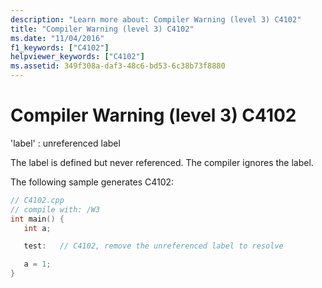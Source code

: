 ```yaml
---
description: "Learn more about: Compiler Warning (level 3) C4102"
title: "Compiler Warning (level 3) C4102"
ms.date: "11/04/2016"
f1_keywords: ["C4102"]
helpviewer_keywords: ["C4102"]
ms.assetid: 349f308a-daf3-48c6-bd53-6c38b73f8880
---
```

# Compiler Warning (level 3) C4102

'label' : unreferenced label

The label is defined but never referenced. The compiler ignores the label.

The following sample generates C4102:

```cpp
// C4102.cpp
// compile with: /W3
int main() {
   int a;

   test:   // C4102, remove the unreferenced label to resolve

   a = 1;
}
```
